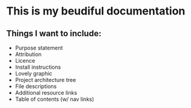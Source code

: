# This is my beudiful documentation

## Things I want to include:

- Purpose statement
- Attribution
- Licence
- Install instructions
- Lovely graphic
- Project architecture tree
- File descriptions
- Additional resource links
- Table of contents (w/ nav links)